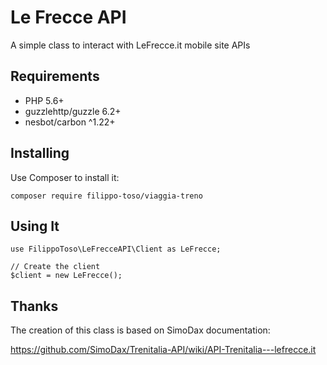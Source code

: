 # Le Frecce API

A simple class to interact with LeFrecce.it mobile site APIs

## Requirements

- PHP 5.6+
- guzzlehttp/guzzle 6.2+
- nesbot/carbon ^1.22+

## Installing

Use Composer to install it:

```
composer require filippo-toso/viaggia-treno
```

## Using It

```
use FilippoToso\LeFrecceAPI\Client as LeFrecce;

// Create the client
$client = new LeFrecce();

```

## Thanks  

The creation of this class is based on SimoDax documentation:

https://github.com/SimoDax/Trenitalia-API/wiki/API-Trenitalia---lefrecce.it

